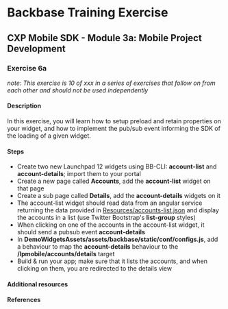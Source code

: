 # Backbase Training Exercise

## CXP Mobile SDK - Module 3a: Mobile Project Development

### Exercise 6a

_note: This exercise is 10 of xxx in a series of exercises that follow on from each other and should not be used independently_

#### Description

In this exercise, you will learn how to setup preload and retain properties on your widget, and how to implement the pub/sub event informing the SDK of the loading of a given widget.

#### Steps

 - Create two new Launchpad 12 widgets using BB-CLI: **account-list** and **account-details**; import them to your portal
 - Create a new page called **Accounts**, add the **account-list** widget on that page
 - Create a sub page called **Details**, add the **account-details** widgets on it
 - The account-list widget should read data from an angular service returning the data provided in [Resources/accounts-list.json](../Resources/accounts-list.json) and display the accounts in a list (use Twitter Bootstrap's **list-group** styles)
 - When clicking on one of the accounts in the account-list widget, it should send a pubsub event **account-details**
 - In **DemoWidgetsAssets/assets/backbase/static/conf/configs.js**, add a behaviour to map the **account-details** behaviour to the **/lpmobile/accounts/details** target
 - Build & run your app; make sure that it lists the accounts, and when clicking on them, you are redirected to the details view

#### Additional resources

#### References
